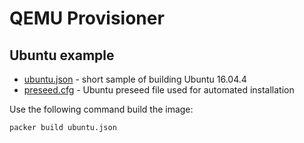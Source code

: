 # QEMU Provisioner

## Ubuntu example

* [ubuntu.json](ubuntu.json) - short sample of building Ubuntu 16.04.4
* [preseed.cfg](preseed.cfg) - Ubuntu preseed file used for automated installation

Use the following command build the image:

```
packer build ubuntu.json
```
